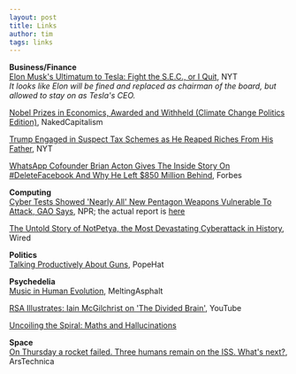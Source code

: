 ```yaml
---
layout: post
title: Links
author: tim
tags: links
---
```


**Business/Finance**  
[Elon Musk's Ultimatum to Tesla: Fight the S.E.C., or I Quit](https://www.nytimes.com/2018/10/02/business/tesla-elon-musk-sec.html), NYT  
*It looks like Elon will be fined and replaced as chairman of the board, but allowed to stay on as Tesla's CEO.*  

[Nobel Prizes in Economics, Awarded and Withheld (Climate Change Politics Edition)](https://www.nakedcapitalism.com/2018/10/nobel-prizes-economics-awarded-withheld-climate-change-edition.html), NakedCapitalism  

[Trump Engaged in Suspect Tax Schemes as He Reaped Riches From His Father](https://www.nytimes.com/interactive/2018/10/02/us/politics/donald-trump-tax-schemes-fred-trump.html?smid=pl-share), NYT  

[WhatsApp Cofounder Brian Acton Gives The Inside Story On #DeleteFacebook And Why He Left $850 Million Behind](https://www.forbes.com/sites/parmyolson/2018/09/26/exclusive-whatsapp-cofounder-brian-acton-gives-the-inside-story-on-deletefacebook-and-why-he-left-850-million-behind/), Forbes  

**Computing**  
[Cyber Tests Showed 'Nearly All' New Pentagon Weapons Vulnerable To Attack, GAO Says](https://www.npr.org/2018/10/09/655880190/cyber-tests-showed-nearly-all-new-pentagon-weapons-vulnerable-to-attack-gao-says), NPR; the actual report is [here](https://www.gao.gov/products/GAO-19-128)    

[The Untold Story of NotPetya, the Most Devastating Cyberattack in History](https://www.wired.com/story/notpetya-cyberattack-ukraine-russia-code-crashed-the-world/), Wired  

**Politics**  
[Talking Productively About Guns](https://www.popehat.com/2015/12/07/talking-productively-about-guns/), PopeHat  

**Psychedelia**  
[Music in Human Evolution](http://meltingasphalt.com/music-in-human-evolution/), MeltingAsphalt  

[RSA Illustrates: Iain McGilchrist on 'The Divided Brain'](https://www.youtube.com/watch?v=dFs9WO2B8uI), YouTube  

[Uncoiling the Spiral: Maths and Hallucinations](https://plus.maths.org/content/uncoiling-spiral-maths-and-hallucinations)  

**Space**  
[On Thursday a rocket failed. Three humans remain on the ISS. What's next?](https://arstechnica.com/science/2018/10/on-thursday-a-rocket-failed-three-humans-remain-on-the-iss-whats-next/), ArsTechnica  
